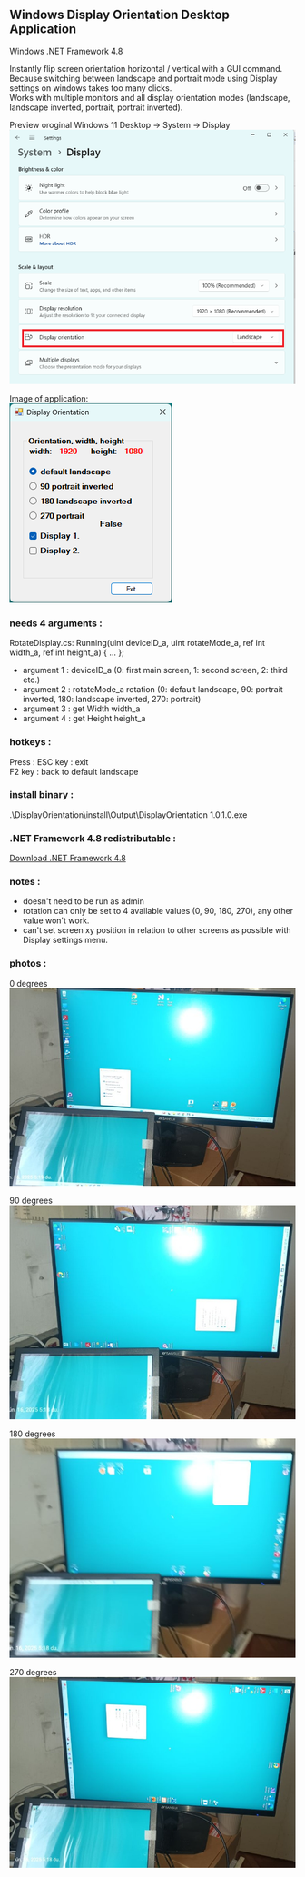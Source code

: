 ## Windows Display Orientation Desktop Application

Windows .NET Framework 4.8

Instantly flip screen orientation horizontal / vertical with a  GUI command. <br>
Because switching between landscape and portrait mode using Display settings on windows takes too many clicks.<br>
Works with multiple monitors and all display orientation modes (landscape, landscape inverted, portrait, portrait inverted).<br>

Preview oroginal Windows 11 Desktop -> System -> Display<br>
![preview1](displayorintationWin11.png)<br>

Image of application:<br>
![preview2](displayorintationMain.png)<br>

### needs 4 arguments :

RotateDisplay.cs:
Running(uint deviceID_a, uint rotateMode_a, ref int width_a, ref int height_a) { ... };
- argument 1 : deviceID_a (0: first main screen, 1: second screen, 2: third etc.)
- argument 2 : rotateMode_a rotation (0: default landscape, 90: portrait inverted, 180: landscape inverted, 270: portrait) 
- argument 3 : get Width width_a
- argument 4 : get Height height_a

### hotkeys :

Press :
ESC key : exit<br>
F2 key : back to default landscape<br>

### install binary :

.\DisplayOrientation\install\Output\DisplayOrientation 1.0.1.0.exe<br>

### .NET Framework 4.8 redistributable :

[Download .NET Framework 4.8](https://dotnet.microsoft.com/en-us/download/dotnet-framework/net48)<br>

### notes :

- doesn't need to be run as admin
- rotation can only be set to 4 available values (0, 90, 180, 270), any other value won't work. 
- can't set screen xy position in relation to other screens as possible with Display settings menu.

### photos :

 0 degrees<br>
 ![photo1](4.png)<br>

 90 degrees<br>
 ![photo2](3.png)<br>

 180 degrees<br>
 ![photo3](2.png)<br>

 270 degrees<br>
 ![photo4](1.png)<br>


